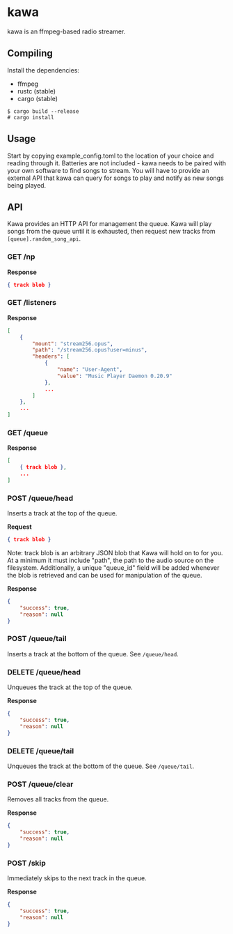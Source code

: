 # kawa

kawa is an ffmpeg-based radio streamer.

## Compiling

Install the dependencies:

- ffmpeg
- rustc (stable)
- cargo (stable)

```
$ cargo build --release
# cargo install
```

## Usage

Start by copying example_config.toml to the location of your choice and reading
through it. Batteries are not included - kawa needs to be paired with your own
software to find songs to stream. You will have to provide an external API that
kawa can query for songs to play and notify as new songs being played.

## API

Kawa provides an HTTP API for management the queue. Kawa will play songs from
the queue until it is exhausted, then request new tracks from
`[queue].random_song_api`.

### GET /np

**Response**

```json
{ track blob }
```

### GET /listeners

**Response**

```json
[
    {
        "mount": "stream256.opus",
        "path": "/stream256.opus?user=minus",
        "headers": [
            {
                "name": "User-Agent",
                "value": "Music Player Daemon 0.20.9"
            },
            ...
        ]
    },
    ...
]
```

### GET /queue

**Response**

```json
[
    { track blob },
    ...
]
```

### POST /queue/head

Inserts a track at the top of the queue.

**Request**

```json
{ track blob }
```

Note: track blob is an arbitrary JSON blob that Kawa will hold on to for you. At
a minimum it must include "path", the path to the audio source on the
filesystem. Additionally, a unique "queue_id" field will be added whenever
the blob is retrieved and can be used for manipulation of the queue.

**Response**

```json
{
    "success": true,
    "reason": null
}
```

### POST /queue/tail

Inserts a track at the bottom of the queue. See `/queue/head`.

### DELETE /queue/head

Unqueues the track at the top of the queue.

**Response**

```json
{
    "success": true,
    "reason": null
}
```

### DELETE /queue/tail

Unqueues the track at the bottom of the queue. See `/queue/tail`.

### POST /queue/clear

Removes all tracks from the queue.

**Response**

```json
{
    "success": true,
    "reason": null
}
```

### POST /skip

Immediately skips to the next track in the queue.

**Response**

```json
{
    "success": true,
    "reason": null
}
```
